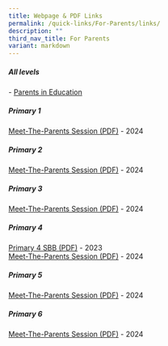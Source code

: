```yaml
---
title: Webpage & PDF Links
permalink: /quick-links/For-Parents/links/
description: ""
third_nav_title: For Parents
variant: markdown
---
```

##### All levels
\-&nbsp;[Parents in Education](https://www.schoolbag.edu.sg/)

##### Primary 1
[Meet-The-Parents Session (PDF)](https://go.gov.sg/gesps-p1-mtp-2024) - 2024

##### Primary 2
[Meet-The-Parents Session (PDF)](https://go.gov.sg/gesps-p2-mtp-2024) - 2024

##### Primary 3
[Meet-The-Parents Session (PDF)](https://go.gov.sg/gesps-p3p4-mtp-2024) - 2024

##### Primary 4
[Primary 4 SBB (PDF)](https://for.edu.sg/gesps-p4sbb-slides2023) - 2023<br>
[Meet-The-Parents Session (PDF)](https://go.gov.sg/gesps-p3p4-mtp-2024) - 2024


##### Primary 5
[Meet-The-Parents Session (PDF)](https://go.gov.sg/gesps-p5p6-mtp-2024) - 2024

##### Primary 6
[Meet-The-Parents Session (PDF)](https://go.gov.sg/gesps-p5p6-mtp-2024) - 2024